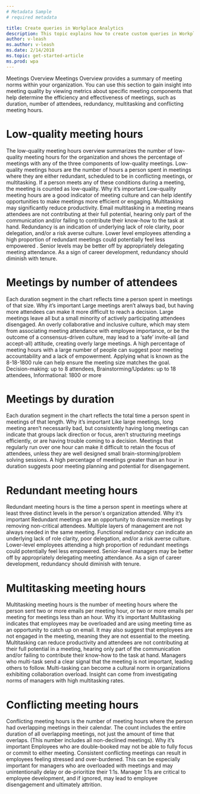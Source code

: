```yaml
---
# Metadata Sample
# required metadata

title: Create queries in Workplace Analytics
description: This topic explains how to create custom queries in Workplace Analytics. 
author: v-leash
ms.author: v-leash
ms.date: 2/14/2018
ms.topic: get-started-article
ms.prod: wpa
---
```

Meetings Overview
Meetings Overview provides a summary of meeting norms within your organization. You can use this section to gain insight into meeting quality by viewing metrics about specific meeting components that help determine the efficiency and effectiveness of meetings, such as duration, number of attendees, redundancy, multitasking and conflicting meeting hours.
# Low-quality meeting hours
The low-quality meeting hours overview summarizes the number of low-quality meeting hours for the organization and shows the percentage of meetings with any of the three components of low-quality meetings.
Low-quality meetings hours are the number of hours a person spent in meetings where they are either redundant, scheduled to be in conflicting meetings, or multitasking. If a person meets any of these conditions during a meeting, the meeting is counted as low-quality.
Why it’s important
Low-quality meeting hours are a good indicator of meeting culture and can help identify opportunities to make meetings more efficient or engaging. Multitasking may significantly reduce productivity.
Email multitasking in a meeting means attendees are not contributing at their full potential, hearing only part of the communication and/or failing to contribute their know-how to the task at hand.
Redundancy is an indication of underlying lack of role clarity, poor delegation, and/or a risk averse culture. Lower level employees attending a high proportion of redundant meetings could potentially feel less empowered . Senior levels may be better off by appropriately delegating meeting attendance. As a sign of career development, redundancy should diminish with tenure.

# Meetings by number of attendees
Each duration segment in the chart reflects time a person spent in meetings of that size.
Why it’s important
Large meetings aren’t always bad, but having more attendees can make it more difficult to reach a decision.
Large meetings leave all but a small minority of actively participating attendees disengaged. An overly collaborative and inclusive culture, which may stem from associating meeting attendance with employee importance, or be the outcome of a consensus-driven culture, may lead to a ‘safe’ invite-all (and accept-all) attitude, creating overly large meetings.
A high percentage of meeting hours with a large number of people can suggest poor meeting accountability and a lack of empowerment. Applying what is known as the 8-18-1800 rule can help ensure the meeting size matches the goal. Decision-making: up to 8 attendees, Brainstorming/Updates: up to 18 attendees, Informational: 1800 or more

# Meetings by duration
Each duration segment in the chart reflects the total time a person spent in meetings of that length.
Why it’s important
Like large meetings, long meeting aren’t necessarily bad, but consistently having long meetings can indicate that groups lack direction or focus, aren’t structuring meetings efficiently, or are having trouble coming to a decision.
Meetings that regularly run over one hour can make it difficult to retain the focus of attendees, unless they are well designed small brain-storming/problem solving sessions.
A high percentage of meetings greater than an hour in duration suggests poor meeting planning and potential for disengagement.

# Redundant meeting hours
Redundant meeting hours is the time a person spent in meetings where at least three distinct levels in the person's organization attended.
Why it’s important
Redundant meetings are an opportunity to downsize meetings by removing non-critical attendees. Multiple layers of management are not always needed in the same meeting.
Functional redundancy can indicate an underlying lack of role clarity, poor delegation, and/or a risk averse culture.
Lower-level employees attending a high proportion of redundant meetings could potentially feel less empowered.
Senior-level managers may be better off by appropriately delegating meeting attendance.
As a sign of career development, redundancy should diminish with tenure.
# Multitasking meeting hours
Multitasking meeting hours is the number of meeting hours where the person sent two or more emails per meeting hour, or two or more emails per meeting for meetings less than an hour.
Why it’s important
Multitasking indicates that employees may be overloaded and are using meeting time as an opportunity to catch up on email. It may also suggest that employees are not engaged in the meeting, meaning they are not essential to the meeting.
Multitasking can reduce productivity and attendees are not contributing at their full potential in a meeting, hearing only part of the communication and/or failing to contribute their know-how to the task at hand.
Managers who multi-task send a clear signal that the meeting is not important, leading others to follow.
Multi-tasking can become a cultural norm in organizations exhibiting collaboration overload. Insight can come from investigating norms of managers with high multitasking rates.
# Conflicting meeting hours
Conflicting meeting hours is the number of meeting hours where the person had overlapping meetings in their calendar.
The count includes the entire duration of all overlapping meetings, not just the amount of time that overlaps. (This number includes all non-declined meetings).
Why it’s important
Employees who are double-booked may not be able to fully focus or commit to either meeting.
Consistent conflicting meetings can result in employees feeling stressed and over-burdened. This can be especially important for managers who are overloaded with meetings and may unintentionally delay or de-prioritize their 1:1s.
Manager 1:1s are critical to employee development, and if ignored, may lead to employee disengagement and ultimately attrition.